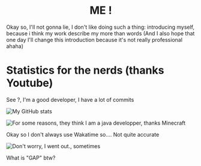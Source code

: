# <div align="center">ME !</div>

Okay so, I'll not gonna lie, I don't like doing such a thing: introducing myself, because i think my work describe my more than words
(And I also hope that one day I'll change this introduction because it's not really professional ahaha)

# Statistics for the nerds (thanks Youtube)
See ?, I'm a good developer, I have a lot of commits

![My GitHub stats](https://github-readme-stats.vercel.app/api?username=dams4k&show_icons=true)

![For some reasons, they think I am a java developper, thanks Minecraft](https://github-readme-stats.vercel.app/api/top-langs/?username=dams4k)

Okay so I don't always use Wakatime so.... Not quite accurate

![Don't worry, I went out., sometimes](https://github-readme-stats.vercel.app/api/wakatime?username=Dams4K)

What is "GAP" btw?
